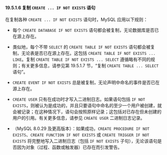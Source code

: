 #### 19.5.1.6 复制 `CREATE ... IF NOT EXISTS` 语句

在复制各种 `CREATE ... IF NOT EXISTS` 语句时，MySQL 应用以下规则：

- 每个 `CREATE DATABASE IF NOT EXISTS` 语句都会被复制，无论数据库是否已在源上存在。

- 类似地，每个不带 `SELECT` 的 `CREATE TABLE IF NOT EXISTS` 语句都会被复制，无论表是否已在源上存在。这包括 `CREATE TABLE IF NOT EXISTS ... LIKE`。复制 `CREATE TABLE IF NOT EXISTS ... SELECT` 遵循略有不同的规则；有关更多信息，请参见第 19.5.1.7 节，“复制 `CREATE TABLE ... SELECT` 语句”。

- `CREATE EVENT IF NOT EXISTS` 总是被复制，无论声明中命名的事件是否已在源上存在。

- `CREATE USER` 只有在成功时才写入二进制日志。如果语句包括 `IF NOT EXISTS`，则被认为是成功的，并且只要语句中命名的至少一个用户被创建，就会被记录；在这种情况下，语句会按照原样记录；这包括对已存在但未创建的用户的引用。有关更多信息，请参见 `CREATE USER` 二进制日志记录。

- （MySQL 8.0.29 及更高版本）：如果成功，`CREATE PROCEDURE IF NOT EXISTS`、`CREATE FUNCTION IF NOT EXISTS` 或 `CREATE TRIGGER IF NOT EXISTS` 将完整地写入二进制日志（包括 `IF NOT EXISTS` 子句），无论该语句是否因为对象（过程、函数或触发器）已存在而引发警告。